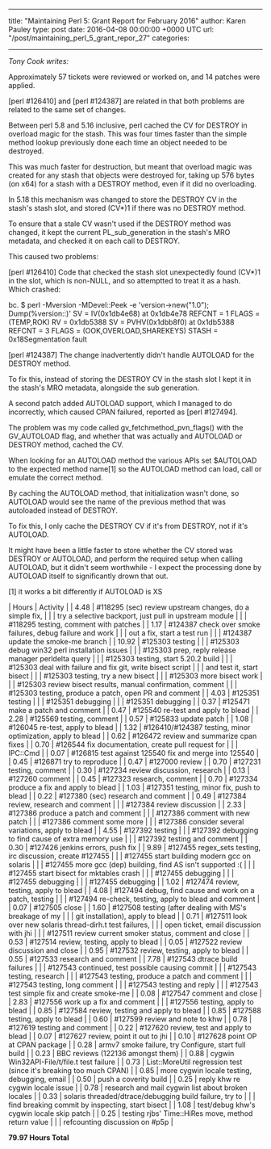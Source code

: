 
---
title: "Maintaining Perl 5: Grant Report for February 2016"
author: Karen Pauley
type: post
date: 2016-04-08 00:00:00 +0000 UTC
url: "/post/maintaining_perl_5_grant_repor_27"
categories:

---

_Tony Cook writes:_

Approximately 57 tickets were reviewed or worked on, and 14 patches were applied.

[perl #126410] and [perl #124387] are related in that both problems are related to the same set of changes.

Between perl 5.8 and 5.16 inclusive, perl cached the CV for DESTROY in overload magic for the stash.  This was four times faster than the simple method lookup previously done each time an object needed to be destroyed.

This was much faster for destruction, but meant that overload magic was created for any stash that objects were destroyed for, taking up 576 bytes (on x64) for a stash with a DESTROY method, even if it did no overloading.



In 5.18 this mechanism was changed to store the DESTROY CV in the stash's stash slot, and stored (CV*)1 if there was no DESTROY method.

To ensure that a stale CV wasn't used if the DESTROY method was changed, it kept the current PL_sub_generation in the stash's MRO metadata, and checked it on each call to DESTROY.

This caused two problems:

[perl #126410] Code that checked the stash slot unexpectedly found (CV*)1 in the slot, which is non-NULL, and so attemptted to treat it as a hash.  Which crashed:

bc.  $ perl -Mversion -MDevel::Peek -e 'version->new("1.0"); Dump(\%version::)'
 SV = IV(0x1db4e68) at 0x1db4e78
   REFCNT = 1
   FLAGS = (TEMP,ROK)
   RV = 0x1db5388
   SV = PVHV(0x1dbb8f0) at 0x1db5388
     REFCNT = 3
     FLAGS = (OOK,OVERLOAD,SHAREKEYS)
     STASH = 0x18Segmentation fault

[perl #124387] The change inadvertently didn't handle AUTOLOAD for the DESTROY method.

To fix this, instead of storing the DESTROY CV in the stash slot I kept it in the stash's MRO metadata, alongside the sub generation.

A second patch added AUTOLOAD support, which I managed to do incorrectly, which caused CPAN failured, reported as [perl #127494].

The problem was my code called gv_fetchmethod_pvn_flags() with the GV_AUTOLOAD flag, and whether that was actually and AUTOLOAD or DESTROY method, cached the CV.

When looking for an AUTOLOAD method the various APIs set $AUTOLOAD to the expected method name[1] so the AUTOLOAD method can load, call or emulate the correct method.

By caching the AUTOLOAD method, that initialization wasn't done, so AUTOLOAD would see the name of the previous method that was autoloaded instead of DESTROY.

To fix this, I only cache the DESTROY CV if it's from DESTROY, not if it's AUTOLOAD.

It might have been a little faster to store whether the CV stored was DESTROY or AUTOLOAD, and perform the required setup when calling AUTOLOAD, but it didn't seem worthwhile - I expect the processing done by AUTOLOAD itself to significantly drown that out.

[1] it works a bit differently if AUTOLOAD is XS


| Hours |         Activity |
|  4.48  |        #118295 (sec) review upstream changes, do a simple fix, |
|        |        try a selective backport, just pull in upstream module |
|        |        #118295 testing, comment with patches |
|  1.17  |        #124387 check over smoke failures, debug failure and work |
|        |        out a fix, start a test run |
|        |        #124387 update the smoke-me branch |
| 10.92  |        #125303 testing |
|        |        #125303 debug win32 perl installation issues |
|        |        #125303 prep, reply release manager perldelta query |
|        |        #125303 testing, start 5.20.2 build |
|        |        #125303 deal with failure and fix git, write bisect script |
|        |        and test it, start bisect |
|        |        #125303 testing, try a new bisect |
|        |        #125303 more bisect work |
|        |        #125303 review bisect results, manual confirmation, comment |
|        |        #125303 testing, produce a patch, open PR and comment |
|  4.03  |        #125351 testing |
|        |        #125351 debugging |
|        |        #125351 debugging |
|  0.37  |        #125471 make a patch and comment |
|  0.47  |        #125540 re-test and apply to blead |
|  2.28  |        #125569 testing, comment |
|  0.57   |       #125833 update patch |
|  1.08   |       #126045 re-test, apply to blead |
|  1.32   |       #126410/#124387 testing, minor optimization, apply to blead |
|  0.62   |       #126472 review and summarize cpan fixes |
|  0.70   |       #126544 fix documentation, create pull request for |
|         |       IPC::Cmd |
|  0.07   |       #126815 test against 125540 fix and merge into 125540 |
|  0.45   |       #126871 try to reproduce |
|  0.47   |       #127000 review |
|  0.70   |       #127231 testing, comment |
|  0.30   |       #127234 review discussion, research |
|  0.13   |       #127260 comment |
|  0.45   |       #127323 research, comment |
|  0.70   |       #127334 produce a fix and apply to blead |
|  1.03   |       #127351 testing, minor fix, push to blead |
|  0.22   |       #127380 (sec) research and comment |
|  0.49   |       #127384 review, research and comment |
|         |       #127384 review discussion |
|  2.33   |       #127386 produce a patch and comment |
|         |       #127386 comment with new patch |
|         |       #127386 comment some more |
|         |       #127386 consider several variations, apply to blead |
|  4.55   |       #127392 testing |
|         |       #127392 debugging to find cause of extra memory use |
|         |       #127392 testing and comment |
|  0.30   |       #127426 jenkins errors, push fix |
|  9.89   |       #127455 regex_sets testing, irc discussion, create #127455 |
|         |       #127455 start building modern gcc on solaris |
|         |       #127455 more gcc (dep) building, find AS isn't supported :( |
|         |       #127455 start bisect for mktables crash |
|         |       #127455 debugging |
|         |       #127455 debugging |
|         |       #127455 debugging |
|  1.02   |       #127474 review, testing, apply to blead |
|  4.08   |       #127494 debug, find cause and work on a patch, testing |
|         |       #127494 re-check, testing, apply to blead and comment |
|  0.07   |       #127505 close |
|  1.60   |       #127508 testing (after dealing with MS's breakage of my |
|         |       git installation), apply to blead |
|  0.71   |      #127511 look over new solaris thread-dirh.t test failures, |
|         |     open ticket, email discussion with jhi |
|         |       #127511 review current smoker status, comment and close |
|  0.53   |       #127514 review, testing, apply to blead |
|  0.05   |       #127522 review discussion and close |
|  0.95   |       #127532 review, testing, apply to blead |
|  0.55   |       #127533 research and comment |
|  7.78   |       #127543 dtrace build failures |
|         |       #127543 continued, test possible causing commit |
|         |       #127543 testing, research |
|         |       #127543 testing, produce a patch and comment |
|         |       #127543 testing, long comment |
|         |       #127543 testing and reply |
|         |       #127543 test simple fix and create smoke-me |
|  0.08   |       #127547 comment and close |
|  2.83   |       #127556 work up a fix and comment |
|         |       #127556 testing, apply to blead |
|  0.85   |       #127584 review, testing and apply to blead |
|  0.85   |       #127588 testing, apply to blead |
|  0.60   |       #127599 review and note to khw |
|  0.78   |       #127619 testing and comment |
|  0.22   |       #127620 review, test and apply to blead |
|  0.07   |       #127627 review, point it out to jhi |
|  0.10   |       #127628 point OP at CPAN package |
|  0.28   |       armv7 smoke failure, try Configure, start full build |
|  0.23   |       BBC reviews (122136 amongst them) |
|  0.88   |       cygwin Win32API-File/t/file.t test failure |
|  0.73   |       List::MoreUtil regression test (since it's breaking too much CPAN) |
|  0.85   |       more cygwin locale testing, debugging, email |
|  0.50   |       push a coverity build |
|  0.25   |       reply khw re cygwin locale issue |
|  0.78   |       research and mail cygwin list about broken locales |
|  0.33   |       solaris threaded/dtrace/debugging build failure, try to |
|         |       find breaking commit by inspecting, start bisect |
|  1.08   |       test/debug khw's cygwin locale skip patch |
|  0.25   |       testing rjbs' Time::HiRes move, method return value |
|         |       refcounting discussion on #p5p |

**79.97 Hours Total**

